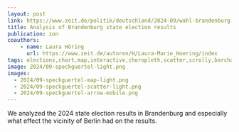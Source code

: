 ```yaml
---
layout: post
link: https://www.zeit.de/politik/deutschland/2024-09/wahl-brandenburg-landtag-gemeinden-berlin-speckguertel
title: Analysis of Brandenburg state election results
publication: zon
coauthors: 
    - name: Laura Höring
      url: https://www.zeit.de/autoren/H/Laura-Marie_Hoering/index
tags: elections,chart,map,interactive,choropleth,scatter,scrolly,barchart,table,arrowplot
image: 2024/09-speckguertel-light.png
images:
  - 2024/09-speckguertel-map-light.png
  - 2024/09-speckguertel-scatter-light.png
  - 2024/09-speckguertel-arrow-mobile.png
---
```


We analyzed the 2024 state election results in Brandenburg and especially what effect the vicinity of Berlin had on the results.
